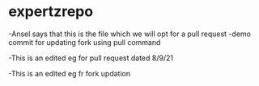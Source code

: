 # expertzrepo

-Ansel says that this is the file which we will opt for a pull request
-demo commit for updating fork using pull command

-This is an edited eg for pull request dated 8/9/21







-This is an edited eg fr fork updation
